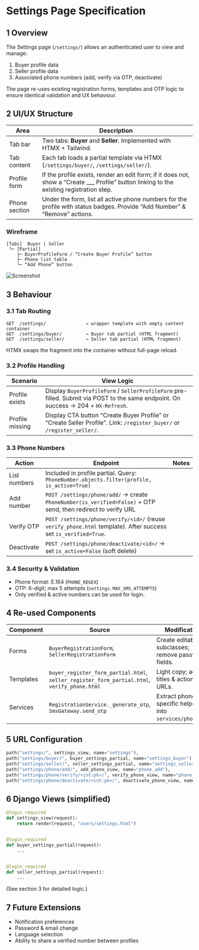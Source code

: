 # Settings Page Specification

## 1  Overview

The Settings page (`/settings/`) allows an authenticated user to view and manage:

1. Buyer profile data
2. Seller profile data
3. Associated phone numbers (add, verify via OTP, deactivate)

The page re-uses existing registration forms, templates and OTP logic to ensure identical validation and UX behaviour.

## 2  UI/UX Structure

| Area          | Description                                                                                                                               |
|---------------|-------------------------------------------------------------------------------------------------------------------------------------------|
| Tab bar       | Two tabs: **Buyer** and **Seller**. Implemented with HTMX + Tailwind.                                                                     |
| Tab content   | Each tab loads a partial template via HTMX (`/settings/buyer/`, `/settings/seller/`).                                                     |
| Profile form  | If the profile exists, render an edit form; if it does not, show a “Create ___ Profile” button linking to the existing registration step. |
| Phone section | Under the form, list all active phone numbers for the profile with status badges. Provide “Add Number” & “Remove” actions.                |

### Wireframe

```
[Tabs]  Buyer | Seller
 └─ [Partial]
    ├─ BuyerProfileForm / “Create Buyer Profile” button
    ├─ Phone list table
    └─ “Add Phone” button
```

![Screenshot](<add_here>)

## 3  Behaviour

### 3.1  Tab Routing

```
GET  /settings/               → wrapper template with empty content container
GET  /settings/buyer/         → Buyer tab partial (HTML fragment)
GET  /settings/seller/        → Seller tab partial (HTML fragment)
```

HTMX swaps the fragment into the container without full-page reload.

### 3.2  Profile Handling

| Scenario        | View Logic                                                                                                                          |
|-----------------|-------------------------------------------------------------------------------------------------------------------------------------|
| Profile exists  | Display `BuyerProfileForm` / `SellerProfileForm` pre-filled. Submit via POST to the same endpoint. On success → 204 + `HX-Refresh`. |
| Profile missing | Display CTA button “Create Buyer Profile” or “Create Seller Profile”. Link: `/register_buyer/` or `/register_seller/`.              |

### 3.3  Phone Numbers

| Action       | Endpoint                                                                                                        | Notes |
|--------------|-----------------------------------------------------------------------------------------------------------------|-------|
| List numbers | Included in profile partial. Query: `PhoneNumber.objects.filter(profile, is_active=True)`                       |
| Add number   | `POST /settings/phone/add/` → create `PhoneNumber(is_verified=False)` + OTP send, then redirect to verify URL   |
| Verify OTP   | `POST /settings/phone/verify/<id>/` (reuse `verify_phone.html` template). After success set `is_verified=True`. |
| Deactivate   | `POST /settings/phone/deactivate/<id>/` → set `is_active=False` (soft delete)                                   |

### 3.4  Security & Validation

* Phone format: E.164 (`PHONE_REGEX`)
* OTP: 6-digit; max 5 attempts (`settings.MAX_SMS_ATTEMPTS`)
* Only verified & active numbers can be used for login.

## 4  Re-used Components

| Component | Source                                                                                       | Modification                                             |
|-----------|----------------------------------------------------------------------------------------------|----------------------------------------------------------|
| Forms     | `BuyerRegistrationForm`, `SellerRegistrationForm`                                            | Create editable subclasses; remove password fields.      |
| Templates | `buyer_register_form_partial.html`, `seller_register_form_partial.html`, `verify_phone.html` | Light copy; adjust titles & action URLs.                 |
| Services  | `RegistrationService._generate_otp`, `SmsGateway.send_otp`                                   | Extract phone-specific helpers into `services/phone.py`. |

## 5  URL Configuration

```python
path("settings/", settings_view, name="settings"),
path("settings/buyer/", buyer_settings_partial, name="settings_buyer"),
path("settings/seller/", seller_settings_partial, name="settings_seller"),
path("settings/phone/add/", add_phone_view, name="phone_add"),
path("settings/phone/verify/<int:pk>/", verify_phone_view, name="phone_verify"),
path("settings/phone/deactivate/<int:pk>/", deactivate_phone_view, name="phone_deactivate"),
```

## 6  Django Views (simplified)

```python
@login_required
def settings_view(request):
    return render(request, "users/settings.html")


@login_required
def buyer_settings_partial(request):
    ...


@login_required
def seller_settings_partial(request):
    ...
```

(See section 3 for detailed logic.)

## 7  Future Extensions

* Notification preferences
* Password & email change
* Language selection
* Ability to share a verified number between profiles 